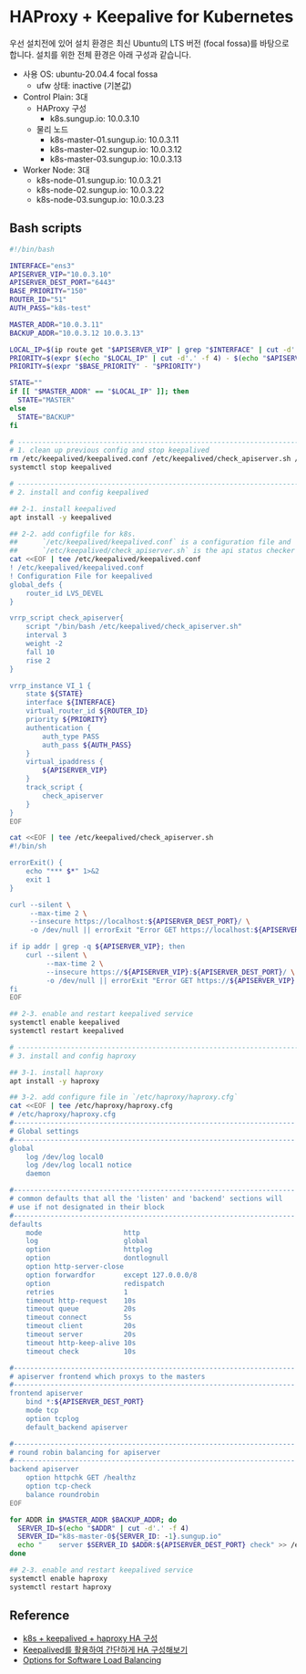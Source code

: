 # HAProxy + Keepalive for Kubernetes

우선 설치전에 있어 설치 환경은 최신 Ubuntu의 LTS 버전 (focal fossa)를 바탕으로 합니다. 설치를 위한 전체
환경은 아래 구성과 같습니다.

- 사용 OS: ubuntu-20.04.4 focal fossa
  - ufw 상태: inactive (기본값)
- Control Plain: 3대
  - HAProxy 구성
    - k8s.sungup.io: 10.0.3.10
  - 물리 노드
    - k8s-master-01.sungup.io: 10.0.3.11
    - k8s-master-02.sungup.io: 10.0.3.12
    - k8s-master-03.sungup.io: 10.0.3.13
- Worker Node: 3대
  - k8s-node-01.sungup.io: 10.0.3.21
  - k8s-node-02.sungup.io: 10.0.3.22
  - k8s-node-03.sungup.io: 10.0.3.23

## Bash scripts

```bash
#!/bin/bash

INTERFACE="ens3"
APISERVER_VIP="10.0.3.10"
APISERVER_DEST_PORT="6443"
BASE_PRIORITY="150"
ROUTER_ID="51"
AUTH_PASS="k8s-test"

MASTER_ADDR="10.0.3.11"
BACKUP_ADDR="10.0.3.12 10.0.3.13"

LOCAL_IP=$(ip route get "$APISERVER_VIP" | grep "$INTERFACE" | cut -d' ' -f 5)
PRIORITY=$(expr $(echo "$LOCAL_IP" | cut -d'.' -f 4) - $(echo "$APISERVER_VIP" | cut -d'.' -f 4))
PRIORITY=$(expr "$BASE_PRIORITY" - "$PRIORITY")

STATE=""
if [[ "$MASTER_ADDR" == "$LOCAL_IP" ]]; then
  STATE="MASTER"
else
  STATE="BACKUP"
fi

# -------------------------------------------------------------------------------------------------
# 1. clean up previous config and stop keepalived
rm /etc/keepalived/keepalived.conf /etc/keepalived/check_apiserver.sh /etc/haproxy/haproxy.cfg
systemctl stop keepalived

# -------------------------------------------------------------------------------------------------
# 2. install and config keepalived

## 2-1. install keepalived
apt install -y keepalived

## 2-2. add configfile for k8s.
##      `/etc/keepalived/keepalived.conf` is a configuration file and 
##      `/etc/keepalived/check_apiserver.sh` is the api status checker script used by keepalived.
cat <<EOF | tee /etc/keepalived/keepalived.conf
! /etc/keepalived/keepalived.conf
! Configuration File for keepalived
global_defs {
    router_id LVS_DEVEL
}

vrrp_script check_apiserver{
    script "/bin/bash /etc/keepalived/check_apiserver.sh"
    interval 3
    weight -2
    fall 10
    rise 2
}

vrrp_instance VI_1 {
    state ${STATE}
    interface ${INTERFACE}
    virtual_router_id ${ROUTER_ID}
    priority ${PRIORITY}
    authentication {
        auth_type PASS
        auth_pass ${AUTH_PASS}
    }
    virtual_ipaddress {
        ${APISERVER_VIP}
    }
    track_script {
        check_apiserver
    }
}
EOF

cat <<EOF | tee /etc/keepalived/check_apiserver.sh
#!/bin/sh

errorExit() {
    echo "*** $*" 1>&2
    exit 1
}

curl --silent \
     --max-time 2 \
     --insecure https://localhost:${APISERVER_DEST_PORT}/ \
     -o /dev/null || errorExit "Error GET https://localhost:${APISERVER_DEST_PORT}/"

if ip addr | grep -q ${APISERVER_VIP}; then
    curl --silent \
         --max-time 2 \
         --insecure https://${APISERVER_VIP}:${APISERVER_DEST_PORT}/ \
         -o /dev/null || errorExit "Error GET https://${APISERVER_VIP}:${APISERVER_DEST_PORT}/"
fi
EOF

## 2-3. enable and restart keepalived service
systemctl enable keepalived
systemctl restart keepalived

# -------------------------------------------------------------------------------------------------
# 3. install and config haproxy

## 3-1. install haproxy
apt install -y haproxy

## 3-2. add configure file in `/etc/haproxy/haproxy.cfg`
cat <<EOF | tee /etc/haproxy/haproxy.cfg
# /etc/haproxy/haproxy.cfg
#---------------------------------------------------------------------
# Global settings
#---------------------------------------------------------------------
global
    log /dev/log local0
    log /dev/log local1 notice
    daemon

#---------------------------------------------------------------------
# common defaults that all the 'listen' and 'backend' sections will
# use if not designated in their block
#---------------------------------------------------------------------
defaults
    mode                    http
    log                     global
    option                  httplog
    option                  dontlognull
    option http-server-close
    option forwardfor       except 127.0.0.0/8
    option                  redispatch
    retries                 1
    timeout http-request    10s
    timeout queue           20s
    timeout connect         5s
    timeout client          20s
    timeout server          20s
    timeout http-keep-alive 10s
    timeout check           10s

#---------------------------------------------------------------------
# apiserver frontend which proxys to the masters
#---------------------------------------------------------------------
frontend apiserver
    bind *:${APISERVER_DEST_PORT}
    mode tcp
    option tcplog
    default_backend apiserver

#---------------------------------------------------------------------
# round robin balancing for apiserver
#---------------------------------------------------------------------
backend apiserver
    option httpchk GET /healthz
    option tcp-check
    balance roundrobin
EOF

for ADDR in $MASTER_ADDR $BACKUP_ADDR; do
  SERVER_ID=$(echo "$ADDR" | cut -d'.' -f 4)
  SERVER_ID="k8s-master-0${SERVER_ID: -1}.sungup.io"
  echo "    server $SERVER_ID $ADDR:${APISERVER_DEST_PORT} check" >> /etc/haproxy/haproxy.cfg
done

## 2-3. enable and restart keepalived service
systemctl enable haproxy
systemctl restart haproxy
```

## Reference

- [k8s + keepalived + haproxy HA 구성](https://skysoo1111.tistory.com/47)
- [Keepalived를 활용하여 간단하게 HA 구성해보기](https://navercloudplatform.medium.com/keepalived%EB%A5%BC-%ED%99%9C%EC%9A%A9%ED%95%98%EC%97%AC-%EA%B0%84%EB%8B%A8%ED%95%98%EA%B2%8C-ha-%EA%B5%AC%EC%84%B1%ED%95%B4%EB%B3%B4%EA%B8%B0-c840b90149a5)
- [Options for Software Load Balancing](https://github.com/kubernetes/kubeadm/blob/master/docs/ha-considerations.md#options-for-software-load-balancing)
